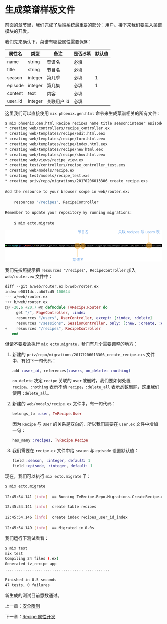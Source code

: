 # 生成菜谱样板文件

前面的章节里，我们完成了后端系统最重要的部分：用户。接下来我们要进入菜谱模块的开发。

我们先来确认下，菜谱有哪些属性需要保存：

属性名|类型|备注|是否必填|默认值
---|---|---|---|---
name|string|菜谱名|必填|
title|string|节目名|必填|
season|integer|第几季|必填|1
episode|integer|第几集|必填|1
content|text|内容|必填|
user_id|integer|关联用户 id|必填|

这里我们可以直接使用 `mix phoenix.gen.html` 命令来生成菜谱相关的所有文件：

```bash
$ mix phoenix.gen.html Recipe recipes name title season:integer episode:integer content:text user_id:references:users
* creating web/controllers/recipe_controller.ex
* creating web/templates/recipe/edit.html.eex
* creating web/templates/recipe/form.html.eex
* creating web/templates/recipe/index.html.eex
* creating web/templates/recipe/new.html.eex
* creating web/templates/recipe/show.html.eex
* creating web/views/recipe_view.ex
* creating test/controllers/recipe_controller_test.exs
* creating web/models/recipe.ex
* creating test/models/recipe_test.exs
* creating priv/repo/migrations/20170206013306_create_recipe.exs

Add the resource to your browser scope in web/router.ex:

    resources "/recipes", RecipeController

Remember to update your repository by running migrations:

    $ mix ecto.migrate
```
![mix phoenix.gen.html Recipe](/img/07-generate-recipe.png)

我们先按照提示把 `resources "/recipes", RecipeController` 加入 `web/router.ex` 文件中：

```elixir
diff --git a/web/router.ex b/web/router.ex
index e0811dc..a6d7cd5 100644
--- a/web/router.ex
+++ b/web/router.ex
@@ -20,6 +20,7 @@ defmodule TvRecipe.Router do
     get "/", PageController, :index
     resources "/users", UserController, except: [:index, :delete]
     resources "/sessions", SessionController, only: [:new, :create, :delete]
+    resources "/recipes", RecipeController
   end
```

但请不要着急执行 `mix ecto.migrate`，我们有几个需要调整的地方：

1. 新建的 `priv/repo/migrations/20170206013306_create_recipe.exs` 文件中，有如下一句代码：

    ```elixir
    add :user_id, references(:users, on_delete: :nothing)
    ```
    `on_delete` 决定 `recipe` 关联的 `user` 被删时，我们要如何处置 `recipe`。`:nothing` 表示不动 `recipe`，`:delete_all` 表示悉数删除，这里我们使用 `:delete_all`。
2. 新建的 `web/models/recipe.ex` 文件中，有一句代码：

    ```elixir
    belongs_to :user, TvRecipe.User
    ```
    因为 `Recipe` 与 `User` 的关系是双向的，所以我们需要在 `user.ex` 文件中增加一句：
    
    ```elixir
    has_many :recipes, TvRecipe.Recipe
    ```
3. 我们需要在 `recipe.ex` 文件中给 `season` 与 `episode` 设置默认值：

    ```elixir
    field :season, :integer, default: 1
    field :episode, :integer, default: 1
    ```
现在，我们可以执行 `mix ecto.migrate` 了：

```bash
$ mix ecto.migrate

12:45:54.141 [info]  == Running TvRecipe.Repo.Migrations.CreateRecipe.change/0 forward

12:45:54.141 [info]  create table recipes

12:45:54.146 [info]  create index recipes_user_id_index

12:45:54.149 [info]  == Migrated in 0.0s
```
我们运行下测试看看：

```bash
$ mix test
mix test
Compiling 24 files (.ex)
Generated tv_recipe app
...............................................

Finished in 0.5 seconds
47 tests, 0 failures
```
新生成的测试目前悉数通过。


上一章：[安全限制](/06-restrict-access/06-restrict-access.md)

下一章：[Recipe 属性开发](/07-recipe/02-recipe-scheme.md)

